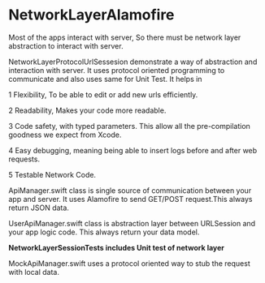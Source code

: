 # NetworkLayerAlamofire

Most of the apps interact with server, So there must be network layer abstraction to interact with server.

NetworkLayerProtocolUrlSessesion demonstrate a way of abstraction and interaction with server. It uses protocol oriented
programming to communicate and also uses same for Unit Test. It helps in

1 Flexibility, To be able to edit or add new urls efficiently.

2 Readability, Makes your code more readable.

3 Code safety, with typed parameters. This allow all the pre-compilation goodness we expect from Xcode.

4 Easy debugging, meaning being able to insert logs before and after web requests.

5 Testable Network Code.

ApiManager.swift class is single source of communication between your app and server. It uses Alamofire to send GET/POST request.This always return JSON data.

UserApiManager.swift class is abstraction layer between URLSession and your app logic code. This always return your data model.

**NetworkLayerSessionTests includes Unit test of network layer**

MockApiManager.swift uses a protocol oriented way to stub the request with local data.
